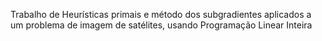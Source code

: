 Trabalho de Heurísticas primais e método dos subgradientes aplicados a um problema de imagem de satélites, usando Programação Linear Inteira